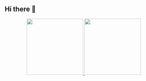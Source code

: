 ## Hi there 👋

<div align="center">
  <a href="https://github.com/febrenos">
  <img height="180em" src="https://github-readme-stats.vercel.app/api?username=febrenos&show_icons=true&theme=dark&include_all_commits=true&count_private=true"/>
  <img height="180em" src="https://github-readme-stats.vercel.app/api/top-langs/?username=febrenos&layout=compact&langs_count=10&theme=dark"/>
</div>

<!--
**febrenos/febrenos** is a ✨ _special_ ✨ repository because its `README.md` (this file) appears on your GitHub profile.

Here are some ideas to get you started:

- 🔭 I’m currently working on ...
- 🌱 I’m currently learning ...
- 👯 I’m looking to collaborate on ...
- 🤔 I’m looking for help with ...
- 💬 Ask me about ...
- 📫 How to reach me: ...
- 😄 Pronouns: ...
- ⚡ Fun fact: ...
-->

